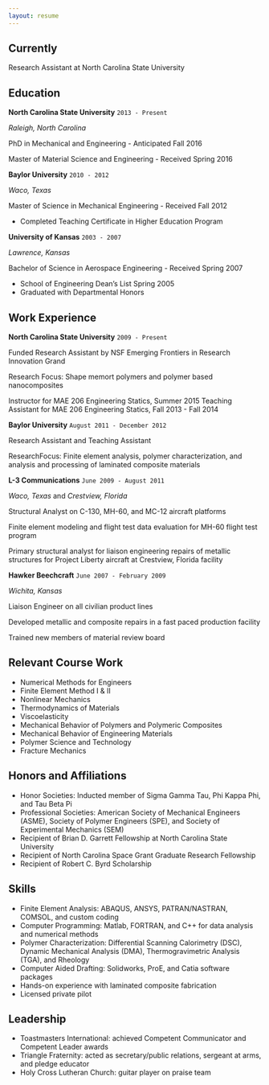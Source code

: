 ```yaml
---
layout: resume
---
```

## Currently

Research Assistant at North Carolina State University

## Education

__North Carolina State University__ `2013 - Present`

*Raleigh, North Carolina*

PhD in Mechanical and Engineering - Anticipated Fall 2016

Master of Material Science and Engineering - Received Spring 2016

__Baylor University__ `2010 - 2012`

*Waco, Texas*

Master of Science in Mechanical Engineering - Received Fall 2012

- Completed Teaching Certificate in Higher Education Program

__University of Kansas__ `2003 - 2007`

*Lawrence, Kansas*

Bachelor of Science in Aerospace Engineering - Received Spring 2007

-	School of Engineering Dean’s List Spring 2005
-	Graduated with Departmental Honors

## Work Experience

__North Carolina State University__ `2009 - Present`

Funded Research Assistant by NSF Emerging Frontiers in Research Innovation Grand

Research Focus: Shape memort polymers and polymer based nanocomposites

Instructor for MAE 206 Engineering Statics, Summer 2015
Teaching Assistant for MAE 206 Engineering Statics, Fall 2013 - Fall 2014

__Baylor University__ `August 2011 - December 2012`

Research Assistant and Teaching Assistant

ResearchFocus: Finite element analysis, polymer characterization, and analysis and processing of laminated composite materials

__L-3 Communications__ `June 2009 - August 2011`

*Waco, Texas* and *Crestview, Florida*

Structural Analyst on C-130, MH-60, and MC-12 aircraft platforms

Finite element modeling and flight test data evaluation for MH-60 flight test program

Primary structural analyst for liaison engineering repairs of metallic structures for  Project Liberty aircraft at Crestview, Florida facility

__Hawker Beechcraft__ `June 2007 - February 2009`

*Wichita, Kansas*

Liaison Engineer on all civilian product lines

Developed metallic and composite repairs in a fast paced production facility

Trained new members of material review board

## Relevant Course Work
*	Numerical Methods for Engineers
*	Finite Element Method I & II
*	Nonlinear Mechanics
*	Thermodynamics of Materials
*	Viscoelasticity
*	Mechanical Behavior of Polymers and Polymeric Composites
*	Mechanical Behavior of Engineering Materials
*	Polymer Science and Technology
*	Fracture Mechanics

## Honors and Affiliations
*	Honor Societies:	Inducted member of Sigma Gamma Tau, Phi Kappa Phi, and Tau Beta Pi
*	Professional Societies: 	American Society of Mechanical Engineers (ASME), Society of Polymer	Engineers (SPE), and Society of Experimental Mechanics (SEM)
*	Recipient of Brian D. Garrett Fellowship at North Carolina State University
*	Recipient of North Carolina Space Grant Graduate Research Fellowship
*	Recipient of Robert C. Byrd Scholarship

## Skills
*	Finite Element Analysis: 	ABAQUS, ANSYS, PATRAN/NASTRAN, COMSOL, and custom coding
*	Computer Programming: 	Matlab, FORTRAN, and C++ for data analysis and numerical methods
*	Polymer Characterization: 	Differential Scanning Calorimetry (DSC), Dynamic Mechanical Analysis	(DMA), Thermogravimetric Analysis (TGA), and Rheology
*	Computer Aided Drafting: Solidworks, ProE, and Catia software packages
*	Hands-on experience with laminated composite fabrication
*	Licensed private pilot

## Leadership
* Toastmasters International: achieved Competent Communicator and Competent Leader awards
* Triangle Fraternity: acted as secretary/public relations, sergeant at arms, and pledge educator
*	Holy Cross Lutheran Church: guitar player on praise team
